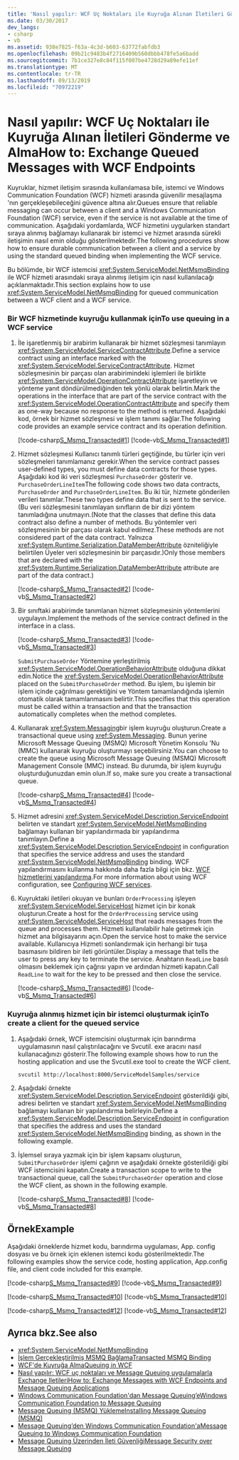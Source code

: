 ```yaml
---
title: 'Nasıl yapılır: WCF Uç Noktaları ile Kuyruğa Alınan İletileri Gönderme ve Alma'
ms.date: 03/30/2017
dev_langs:
- csharp
- vb
ms.assetid: 938e7825-f63a-4c3d-b603-63772fabfdb3
ms.openlocfilehash: 09b21c9483b4f2716409b560dbbb478fe5a6badd
ms.sourcegitcommit: 7b1ce327e8c84f115f007be4728d29a89efe11ef
ms.translationtype: MT
ms.contentlocale: tr-TR
ms.lasthandoff: 09/13/2019
ms.locfileid: "70972219"
---
```

# <a name="how-to-exchange-queued-messages-with-wcf-endpoints"></a><span data-ttu-id="45c47-102">Nasıl yapılır: WCF Uç Noktaları ile Kuyruğa Alınan İletileri Gönderme ve Alma</span><span class="sxs-lookup"><span data-stu-id="45c47-102">How to: Exchange Queued Messages with WCF Endpoints</span></span>
<span data-ttu-id="45c47-103">Kuyruklar, hizmet iletişim sırasında kullanılamasa bile, istemci ve Windows Communication Foundation (WCF) hizmeti arasında güvenilir mesajlaşma 'nın gerçekleşebileceğini güvence altına alır.</span><span class="sxs-lookup"><span data-stu-id="45c47-103">Queues ensure that reliable messaging can occur between a client and a Windows Communication Foundation (WCF) service, even if the service is not available at the time of communication.</span></span> <span data-ttu-id="45c47-104">Aşağıdaki yordamlarda, WCF hizmetini uygularken standart sıraya alınmış bağlamayı kullanarak bir istemci ve hizmet arasında sürekli iletişimin nasıl emin olduğu gösterilmektedir.</span><span class="sxs-lookup"><span data-stu-id="45c47-104">The following procedures show how to ensure durable communication between a client and a service by using the standard queued binding when implementing the WCF service.</span></span>  
  
 <span data-ttu-id="45c47-105">Bu bölümde, bir WCF istemcisi <xref:System.ServiceModel.NetMsmqBinding> ile WCF hizmeti arasındaki sıraya alınmış iletişim için nasıl kullanılacağı açıklanmaktadır.</span><span class="sxs-lookup"><span data-stu-id="45c47-105">This section explains how to use <xref:System.ServiceModel.NetMsmqBinding> for queued communication between a WCF client and a WCF service.</span></span>  
  
### <a name="to-use-queuing-in-a-wcf-service"></a><span data-ttu-id="45c47-106">Bir WCF hizmetinde kuyruğu kullanmak için</span><span class="sxs-lookup"><span data-stu-id="45c47-106">To use queuing in a WCF service</span></span>  
  
1. <span data-ttu-id="45c47-107">İle işaretlenmiş bir arabirim kullanarak bir hizmet sözleşmesi tanımlayın <xref:System.ServiceModel.ServiceContractAttribute>.</span><span class="sxs-lookup"><span data-stu-id="45c47-107">Define a service contract using an interface marked with the <xref:System.ServiceModel.ServiceContractAttribute>.</span></span> <span data-ttu-id="45c47-108">Hizmet sözleşmesinin bir parçası olan arabirimindeki işlemleri ile birlikte <xref:System.ServiceModel.OperationContractAttribute> işaretleyin ve yönteme yanıt döndürülmediğinden tek yönlü olarak belirtin.</span><span class="sxs-lookup"><span data-stu-id="45c47-108">Mark the operations in the interface that are part of the service contract with the <xref:System.ServiceModel.OperationContractAttribute> and specify them as one-way because no response to the method is returned.</span></span> <span data-ttu-id="45c47-109">Aşağıdaki kod, örnek bir hizmet sözleşmesi ve işlem tanımı sağlar.</span><span class="sxs-lookup"><span data-stu-id="45c47-109">The following code provides an example service contract and its operation definition.</span></span>  
  
     [!code-csharp[S_Msmq_Transacted#1](../../../../samples/snippets/csharp/VS_Snippets_CFX/s_msmq_transacted/cs/service.cs#1)]
     [!code-vb[S_Msmq_Transacted#1](../../../../samples/snippets/visualbasic/VS_Snippets_CFX/s_msmq_transacted/vb/service.vb#1)]  
  
2. <span data-ttu-id="45c47-110">Hizmet sözleşmesi Kullanıcı tanımlı türleri geçtiğinde, bu türler için veri sözleşmeleri tanımlamanız gerekir.</span><span class="sxs-lookup"><span data-stu-id="45c47-110">When the service contract passes user-defined types, you must define data contracts for those types.</span></span> <span data-ttu-id="45c47-111">Aşağıdaki kod iki veri sözleşmesi `PurchaseOrder` gösterir ve. `PurchaseOrderLineItem`</span><span class="sxs-lookup"><span data-stu-id="45c47-111">The following code shows two data contracts, `PurchaseOrder` and `PurchaseOrderLineItem`.</span></span> <span data-ttu-id="45c47-112">Bu iki tür, hizmete gönderilen verileri tanımlar.</span><span class="sxs-lookup"><span data-stu-id="45c47-112">These two types define data that is sent to the service.</span></span> <span data-ttu-id="45c47-113">(Bu veri sözleşmesini tanımlayan sınıfların de bir dizi yöntem tanımladığına unutmayın.</span><span class="sxs-lookup"><span data-stu-id="45c47-113">(Note that the classes that define this data contract also define a number of methods.</span></span> <span data-ttu-id="45c47-114">Bu yöntemler veri sözleşmesinin bir parçası olarak kabul edilmez.</span><span class="sxs-lookup"><span data-stu-id="45c47-114">These methods are not considered part of the data contract.</span></span> <span data-ttu-id="45c47-115">Yalnızca <xref:System.Runtime.Serialization.DataMemberAttribute> özniteliğiyle belirtilen Üyeler veri sözleşmesinin bir parçasıdır.)</span><span class="sxs-lookup"><span data-stu-id="45c47-115">Only those members that are declared with the <xref:System.Runtime.Serialization.DataMemberAttribute> attribute are part of the data contract.)</span></span>  
  
     [!code-csharp[S_Msmq_Transacted#2](../../../../samples/snippets/csharp/VS_Snippets_CFX/s_msmq_transacted/cs/service.cs#2)]
     [!code-vb[S_Msmq_Transacted#2](../../../../samples/snippets/visualbasic/VS_Snippets_CFX/s_msmq_transacted/vb/service.vb#2)]  
  
3. <span data-ttu-id="45c47-116">Bir sınıftaki arabirimde tanımlanan hizmet sözleşmesinin yöntemlerini uygulayın.</span><span class="sxs-lookup"><span data-stu-id="45c47-116">Implement the methods of the service contract defined in the interface in a class.</span></span>  
  
     [!code-csharp[S_Msmq_Transacted#3](../../../../samples/snippets/csharp/VS_Snippets_CFX/s_msmq_transacted/cs/service.cs#3)]
     [!code-vb[S_Msmq_Transacted#3](../../../../samples/snippets/visualbasic/VS_Snippets_CFX/s_msmq_transacted/vb/service.vb#3)]  
  
     <span data-ttu-id="45c47-117">`SubmitPurchaseOrder` Yöntemine yerleştirilmiş <xref:System.ServiceModel.OperationBehaviorAttribute> olduğuna dikkat edin.</span><span class="sxs-lookup"><span data-stu-id="45c47-117">Notice the <xref:System.ServiceModel.OperationBehaviorAttribute> placed on the `SubmitPurchaseOrder` method.</span></span> <span data-ttu-id="45c47-118">Bu işlem, bu işlemin bir işlem içinde çağrılması gerektiğini ve Yöntem tamamlandığında işlemin otomatik olarak tamamlanmasını belirtir.</span><span class="sxs-lookup"><span data-stu-id="45c47-118">This specifies that this operation must be called within a transaction and that the transaction automatically completes when the method completes.</span></span>  
  
4. <span data-ttu-id="45c47-119">Kullanarak <xref:System.Messaging>bir işlem kuyruğu oluşturun.</span><span class="sxs-lookup"><span data-stu-id="45c47-119">Create a transactional queue using <xref:System.Messaging>.</span></span> <span data-ttu-id="45c47-120">Bunun yerine Microsoft Message Queuing (MSMQ) Microsoft Yönetim Konsolu 'Nu (MMC) kullanarak kuyruğu oluşturmayı seçebilirsiniz.</span><span class="sxs-lookup"><span data-stu-id="45c47-120">You can choose to create the queue using Microsoft Message Queuing (MSMQ) Microsoft Management Console (MMC) instead.</span></span> <span data-ttu-id="45c47-121">Bu durumda, bir işlem kuyruğu oluşturduğunuzdan emin olun.</span><span class="sxs-lookup"><span data-stu-id="45c47-121">If so, make sure you create a transactional queue.</span></span>  
  
     [!code-csharp[S_Msmq_Transacted#4](../../../../samples/snippets/csharp/VS_Snippets_CFX/s_msmq_transacted/cs/hostapp.cs#4)]
     [!code-vb[S_Msmq_Transacted#4](../../../../samples/snippets/visualbasic/VS_Snippets_CFX/s_msmq_transacted/vb/hostapp.vb#4)]  
  
5. <span data-ttu-id="45c47-122">Hizmet adresini <xref:System.ServiceModel.Description.ServiceEndpoint> belirten ve standart <xref:System.ServiceModel.NetMsmqBinding> bağlamayı kullanan bir yapılandırmada bir yapılandırma tanımlayın.</span><span class="sxs-lookup"><span data-stu-id="45c47-122">Define a <xref:System.ServiceModel.Description.ServiceEndpoint> in configuration that specifies the service address and uses the standard <xref:System.ServiceModel.NetMsmqBinding> binding.</span></span> <span data-ttu-id="45c47-123">WCF yapılandırmasını kullanma hakkında daha fazla bilgi için bkz. [WCF hizmetlerini yapılandırma](../configuring-services.md).</span><span class="sxs-lookup"><span data-stu-id="45c47-123">For more information about using WCF configuration, see [Configuring WCF services](../configuring-services.md).</span></span>  

6. <span data-ttu-id="45c47-124">Kuyruktaki iletileri okuyan ve bunları `OrderProcessing` işleyen <xref:System.ServiceModel.ServiceHost> hizmet için bir konak oluşturun.</span><span class="sxs-lookup"><span data-stu-id="45c47-124">Create a host for the `OrderProcessing` service using <xref:System.ServiceModel.ServiceHost> that reads messages from the queue and processes them.</span></span> <span data-ttu-id="45c47-125">Hizmeti kullanılabilir hale getirmek için hizmet ana bilgisayarını açın.</span><span class="sxs-lookup"><span data-stu-id="45c47-125">Open the service host to make the service available.</span></span> <span data-ttu-id="45c47-126">Kullanıcıya Hizmeti sonlandırmak için herhangi bir tuşa basmasını bildiren bir ileti görüntüler.</span><span class="sxs-lookup"><span data-stu-id="45c47-126">Display a message that tells the user to press any key to terminate the service.</span></span> <span data-ttu-id="45c47-127">Anahtarın `ReadLine` basılı olmasını beklemek için çağrısı yapın ve ardından hizmeti kapatın.</span><span class="sxs-lookup"><span data-stu-id="45c47-127">Call `ReadLine` to wait for the key to be pressed and then close the service.</span></span>  
  
     [!code-csharp[S_Msmq_Transacted#6](../../../../samples/snippets/csharp/VS_Snippets_CFX/s_msmq_transacted/cs/hostapp.cs#6)]
     [!code-vb[S_Msmq_Transacted#6](../../../../samples/snippets/visualbasic/VS_Snippets_CFX/s_msmq_transacted/vb/hostapp.vb#6)]  
  
### <a name="to-create-a-client-for-the-queued-service"></a><span data-ttu-id="45c47-128">Kuyruğa alınmış hizmet için bir istemci oluşturmak için</span><span class="sxs-lookup"><span data-stu-id="45c47-128">To create a client for the queued service</span></span>  
  
1. <span data-ttu-id="45c47-129">Aşağıdaki örnek, WCF istemcisini oluşturmak için barındırma uygulamasının nasıl çalıştırılacağını ve Svcutil. exe aracını nasıl kullanacağınızı gösterir.</span><span class="sxs-lookup"><span data-stu-id="45c47-129">The following example shows how to run the hosting application and use the Svcutil.exe tool to create the WCF client.</span></span>  
  
    ```console
    svcutil http://localhost:8000/ServiceModelSamples/service  
    ```  
  
2. <span data-ttu-id="45c47-130">Aşağıdaki örnekte <xref:System.ServiceModel.Description.ServiceEndpoint> gösterildiği gibi, adresi belirten ve standart <xref:System.ServiceModel.NetMsmqBinding> bağlamayı kullanan bir yapılandırma belirleyin.</span><span class="sxs-lookup"><span data-stu-id="45c47-130">Define a <xref:System.ServiceModel.Description.ServiceEndpoint> in configuration that specifies the address and uses the standard <xref:System.ServiceModel.NetMsmqBinding> binding, as shown in the following example.</span></span>  

3. <span data-ttu-id="45c47-131">İşlemsel sıraya yazmak için bir işlem kapsamı oluşturun, `SubmitPurchaseOrder` işlemi çağırın ve aşağıdaki örnekte gösterildiği gibi WCF istemcisini kapatın.</span><span class="sxs-lookup"><span data-stu-id="45c47-131">Create a transaction scope to write to the transactional queue, call the `SubmitPurchaseOrder` operation and close the WCF client, as shown in the following example.</span></span>  
  
     [!code-csharp[S_Msmq_Transacted#8](../../../../samples/snippets/csharp/VS_Snippets_CFX/s_msmq_transacted/cs/client.cs#8)]
     [!code-vb[S_Msmq_Transacted#8](../../../../samples/snippets/visualbasic/VS_Snippets_CFX/s_msmq_transacted/vb/client.vb#8)]  
  
## <a name="example"></a><span data-ttu-id="45c47-132">Örnek</span><span class="sxs-lookup"><span data-stu-id="45c47-132">Example</span></span>  
 <span data-ttu-id="45c47-133">Aşağıdaki örneklerde hizmet kodu, barındırma uygulaması, App. config dosyası ve bu örnek için eklenen istemci kodu gösterilmektedir.</span><span class="sxs-lookup"><span data-stu-id="45c47-133">The following examples show the service code, hosting application, App.config file, and client code included for this example.</span></span>  
  
 [!code-csharp[S_Msmq_Transacted#9](../../../../samples/snippets/csharp/VS_Snippets_CFX/s_msmq_transacted/cs/service.cs#9)]
 [!code-vb[S_Msmq_Transacted#9](../../../../samples/snippets/visualbasic/VS_Snippets_CFX/s_msmq_transacted/vb/service.vb#9)]  
  
 [!code-csharp[S_Msmq_Transacted#10](../../../../samples/snippets/csharp/VS_Snippets_CFX/s_msmq_transacted/cs/hostapp.cs#10)]
 [!code-vb[S_Msmq_Transacted#10](../../../../samples/snippets/visualbasic/VS_Snippets_CFX/s_msmq_transacted/vb/hostapp.vb#10)]  

 [!code-csharp[S_Msmq_Transacted#12](../../../../samples/snippets/csharp/VS_Snippets_CFX/s_msmq_transacted/cs/client.cs#12)]
 [!code-vb[S_Msmq_Transacted#12](../../../../samples/snippets/visualbasic/VS_Snippets_CFX/s_msmq_transacted/vb/client.vb#12)]  

## <a name="see-also"></a><span data-ttu-id="45c47-134">Ayrıca bkz.</span><span class="sxs-lookup"><span data-stu-id="45c47-134">See also</span></span>

- <xref:System.ServiceModel.NetMsmqBinding>
- [<span data-ttu-id="45c47-135">İşlem Gerçekleştirilmiş MSMQ Bağlama</span><span class="sxs-lookup"><span data-stu-id="45c47-135">Transacted MSMQ Binding</span></span>](../../../../docs/framework/wcf/samples/transacted-msmq-binding.md)
- [<span data-ttu-id="45c47-136">WCF'de Kuyruğa Alma</span><span class="sxs-lookup"><span data-stu-id="45c47-136">Queuing in WCF</span></span>](../../../../docs/framework/wcf/feature-details/queuing-in-wcf.md)
- [<span data-ttu-id="45c47-137">Nasıl yapılır: WCF uç noktaları ve Message Queuing uygulamalarla Exchange Iletileri</span><span class="sxs-lookup"><span data-stu-id="45c47-137">How to: Exchange Messages with WCF Endpoints and Message Queuing Applications</span></span>](../../../../docs/framework/wcf/feature-details/how-to-exchange-messages-with-wcf-endpoints-and-message-queuing-applications.md)
- [<span data-ttu-id="45c47-138">Windows Communication Foundation'dan Message Queuing’e</span><span class="sxs-lookup"><span data-stu-id="45c47-138">Windows Communication Foundation to Message Queuing</span></span>](../../../../docs/framework/wcf/samples/wcf-to-message-queuing.md)
- [<span data-ttu-id="45c47-139">Message Queuing (MSMQ) Yükleme</span><span class="sxs-lookup"><span data-stu-id="45c47-139">Installing Message Queuing (MSMQ)</span></span>](../../../../docs/framework/wcf/samples/installing-message-queuing-msmq.md)
- [<span data-ttu-id="45c47-140">Message Queuing’den Windows Communication Foundation'a</span><span class="sxs-lookup"><span data-stu-id="45c47-140">Message Queuing to Windows Communication Foundation</span></span>](../../../../docs/framework/wcf/samples/message-queuing-to-wcf.md)
- [<span data-ttu-id="45c47-141">Message Queuing Üzerinden İleti Güvenliği</span><span class="sxs-lookup"><span data-stu-id="45c47-141">Message Security over Message Queuing</span></span>](../../../../docs/framework/wcf/samples/message-security-over-message-queuing.md)
